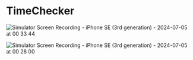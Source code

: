# TimeChecker

![Simulator Screen Recording - iPhone SE (3rd generation) - 2024-07-05 at 00 33 44](https://github.com/yordgenome03/TimeChecker/assets/120723438/bb811899-a866-40dd-9f29-16f27a86f1d7)

![Simulator Screen Recording - iPhone SE (3rd generation) - 2024-07-05 at 00 28 00](https://github.com/yordgenome03/TimeChecker/assets/120723438/12e5afa4-f416-4af9-bebc-d497b2bbcc79) 
